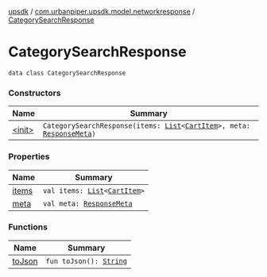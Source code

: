 [upsdk](../../index.md) / [com.urbanpiper.upsdk.model.networkresponse](../index.md) / [CategorySearchResponse](./index.md)

# CategorySearchResponse

`data class CategorySearchResponse`

### Constructors

| Name | Summary |
|---|---|
| [&lt;init&gt;](-init-.md) | `CategorySearchResponse(items: `[`List`](https://kotlinlang.org/api/latest/jvm/stdlib/kotlin.collections/-list/index.html)`<`[`CartItem`](../-cart-item/index.md)`>, meta: `[`ResponseMeta`](../-response-meta/index.md)`)` |

### Properties

| Name | Summary |
|---|---|
| [items](items.md) | `val items: `[`List`](https://kotlinlang.org/api/latest/jvm/stdlib/kotlin.collections/-list/index.html)`<`[`CartItem`](../-cart-item/index.md)`>` |
| [meta](meta.md) | `val meta: `[`ResponseMeta`](../-response-meta/index.md) |

### Functions

| Name | Summary |
|---|---|
| [toJson](to-json.md) | `fun toJson(): `[`String`](https://kotlinlang.org/api/latest/jvm/stdlib/kotlin/-string/index.html) |
